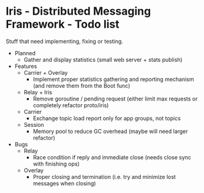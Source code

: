   Iris - Distributed Messaging Framework - Todo list
======================================================

Stuff that need implementing, fixing or testing.

- Planned
    - Gather and display statistics (small web server + stats publish)
- Features
    - Carrier + Overlay
        - Implement proper statistics gathering and reporting mechanism (and remove them from the Boot func)
    - Relay + Iris
        - Remove goroutine / pending request (either limit max requests or completely refactor proto/iris)
    - Carrier
        - Exchange topic load report only for app groups, not topics
    - Session
        - Memory pool to reduce GC overhead (maybe will need larger refactor)
- Bugs
    - Relay
        - Race condition if reply and immediate close (needs close sync with finishing ops)
    - Overlay
        - Proper closing and termination (i.e. try and minimize lost messages when closing)
